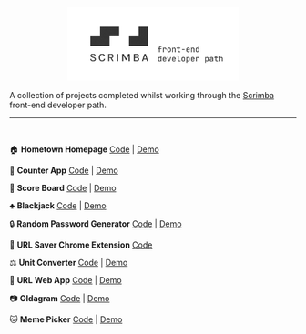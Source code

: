 <p align="center"><img src="./assets/header.png" alt="reb84-the-odin-project" width="300"/></p>

A collection of projects completed whilst working through the [Scrimba](https://scrimba.com) front-end developer path.

---
<br>

🏠 **Hometown Homepage** [Code](./01-hometown-homepage) | [Demo](https://hometown-homepage-alpha.vercel.app/)

🐸 **Counter App** [Code](./02-counter-app) | [Demo](https://froggy-counter.vercel.app/)

🏀 **Score Board** [Code](./03-score-board) | [Demo](https://score-board-psi.vercel.app/)

♣️ **Blackjack** [Code](./04-blackjack) | [Demo](https://blackjack-five-rust.vercel.app/)

🔒 **Random Password Generator** [Code](./05-password-generator) | [Demo](https://password-generator-rouge-tau-21.vercel.app/)

🛜 **URL Saver Chrome Extension** [Code](./06-url-saver-extension)

⚖️ **Unit Converter** [Code](./07-unit-converter) | [Demo](https://unit-converter-henna-psi.vercel.app/)

🛜 **URL Web App** [Code](./08-url-saver-web-app) | [Demo](https://bookmarker-tau-gilt.vercel.app/)

📷 **Oldagram** [Code](./09-oldagram) | [Demo](https://oldagram-neon.vercel.app/)

 🐱 **Meme Picker** [Code](./10-meme-picker) | [Demo](https://meme-picker-ten.vercel.app/)